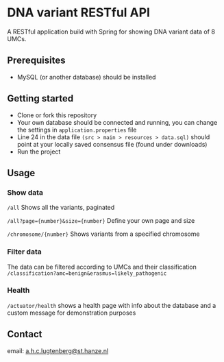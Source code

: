 # DNA variant RESTful API

A RESTful application build with Spring for showing DNA variant data of 8 UMCs. 

## Prerequisites
- MySQL (or another database) should be installed

## Getting started

- Clone or fork this repository
- Your own database should be connected and running, you can change the settings in ```application.properties``` file
- Line 24 in the data file ```(src > main > resources > data.sql)``` should point at your locally saved consensus file (found under downloads)
- Run the project

## Usage

### Show data

```/all``` Shows all the variants, paginated

```/all?page={number}&size={number}``` Define your own page and size

```/chromosome/{number}``` Shows variants from a specified chromosome

### Filter data
The data can be filtered according to UMCs and their classification
```/classification?amc=benign&erasmus=likely_pathogenic```

### Health
```/actuator/health``` shows a health page with info about the database and a custom message for demonstration purposes

## Contact
email: a.h.c.lugtenberg@st.hanze.nl
